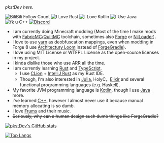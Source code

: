 *pkstDev here.*

![BiliBili Follow Count](https://img.shields.io/badge/dynamic/json?color=blue&logo=bilibili&style=social&label=Follow&query=data.follower&url=https%3A%2F%2Fapi.bilibili.com%2Fx%2Frelation%2Fstat%3Fvmid%3D439727769%26jsonp%3Djsonp)
![I Love Rust](https://img.shields.io/badge/I%20Love-Rust-red)
![I Love Kotlin](https://img.shields.io/badge/I%20Love-Kotlin-blue)
![I Use Java](https://img.shields.io/badge/I%20Use-Java-yellow)
![fk u C++](https://img.shields.io/badge/fk%20u-C++-yellowgreen)
[![Discord](https://img.shields.io/discord/1008654503169511464?label=Discord)](https://discord.gg/zfPcG37uvm)

* I am currently doing Minecraft modding (Most of the time I make mods with [FabricMC](https://fabricmc.net/)/[QuiltMC](https://quiltmc.org/) toolchain, sometimes also [Forge](https://www.minecraftforge.net/) or [NilLoader](https://git.sleeping.town/unascribed/NilLoader)).
* I love to use [yarn](https://github.com/FabricMC/yarn) as deobfuscation mappings, even when modding in Forge (I use [Architectury Loom](https://github.com/architectury/architectury-loom) instead of [ForgeGradle](https://github.com/MinecraftForge/ForgeGradle)).
* I love using MIT License or WTFPL License as the open-source licenses in my project.
* I kinda dislike those who use ARR all the time.
* I am currently learning [Rust](https://www.rust-lang.org/) and [TypeScript](https://www.typescriptlang.org/).
  * I use [CLion](https://www.jetbrains.com/clion/) + [IntelliJ Rust](https://intellij-rust.github.io/) as my Rust IDE.
  * Though, I'm also interested in [Julia](https://julialang.org/), HolyC，[Elixir](https://elixir-lang.org/) and several functional programming languages (e.g. Haskell).
* My favorite JVM programming language is [Kotlin](https://kotlinlang.org/), though I use [Java](https://www.java.com/) more.
* I've learned [C++](https://isocpp.org/), however I almost never use it because manual memory allocating is so dumb.
* I love [Frums](https://soundcloud.com/frums) and their music.
* ~~Seriously, why can a human design such dumb things like ForgeGradle?~~

[![pkstDev's GitHub stats](https://github-readme-stats.vercel.app/api?username=pkstDev&show_icons=true&theme=radical)](https://github.com/anuraghazra/github-readme-stats)

[![Top Langs](https://github-readme-stats.vercel.app/api/top-langs/?username=pkstDev&layout=compact&theme=radical&hide=javascript,html,css)](https://github.com/anuraghazra/github-readme-stats)

